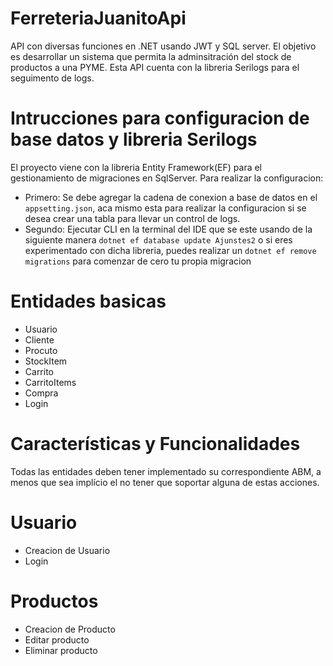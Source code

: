 # FerreteriaJuanitoApi
API con diversas funciones en .NET usando JWT y SQL server.
El objetivo es desarrollar un sistema que permita la adminsitración del stock de productos a una PYME.
Esta API cuenta con la libreria Serilogs para el seguimento de logs.

# Intrucciones para configuracion de base datos y libreria Serilogs
El proyecto viene con la libreria Entity Framework(EF) para el gestionamiento de migraciones en SqlServer.
Para realizar la configuracion:
- Primero: Se debe agregar la cadena de conexion a base de datos en el `appsetting.json`, aca mismo esta para realizar la configuracion si se desea crear una tabla para llevar un control de logs.
- Segundo: Ejecutar CLI en la terminal del IDE que se este usando de la siguiente manera `dotnet ef database update Ajunstes2` o si eres experimentado con dicha libreria, puedes realizar un `dotnet ef remove migrations` para comenzar de cero tu propia migracion

# Entidades basicas
  - Usuario
  - Cliente
  - Procuto
  - StockItem
  - Carrito
  - CarritoItems
  - Compra
  - Login

  # Características y Funcionalidades
  Todas las entidades deben tener implementado su correspondiente ABM, a menos que sea implício el no tener que soportar alguna de estas acciones.

  # Usuario
  - Creacion de Usuario
  - Login

  # Productos
  - Creacion de Producto
  - Editar producto
  - Eliminar producto
  

